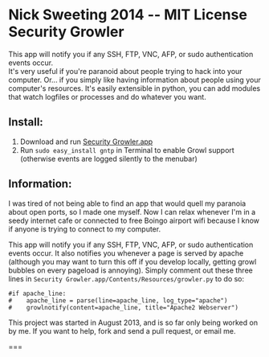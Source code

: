 **Nick Sweeting 2014 -- MIT License**  
Security Growler
========
This app will notify you if any SSH, FTP, VNC, AFP, or sudo authentication events occur.  
It's very useful if you're paranoid about people trying to hack into your computer.  Or... if you simply like having information about people using your computer's resources.  It's easily extensible in python, you can add modules that watch logfiles or processes and do whatever you want.

## Install:
1. Download and run [Security Growler.app](https://github.com/nikisweeting/security-growler/raw/master/Security-Growler.app.zip)
2. Run `sudo easy_install gntp` in Terminal to enable Growl support  
 (otherwise events are logged silently to the menubar)


## Information:  
  
I was tired of not being able to find an app that would quell my paranoia about open ports, so I made one myself.  Now I can relax whenever I'm in a seedy internet cafe or connected to free Boingo airport wifi because I know if anyone is trying to connect to my computer.

This app will notify you if any SSH, FTP, VNC, AFP, or sudo authentication events occur.  It also notifies you whenever a page is served by apache (although you may want to turn this off if you develop locally, getting growl bubbles on every pageload is annoying).  Simply comment out these three lines in `Security Growler.app/Contents/Resources/growler.py` to do so:  


  ```
  #if apache_line:
  #    apache_line = parse(line=apache_line, log_type="apache")
  #    growlnotify(content=apache_line, title="Apache2 Webserver")
  ```
  
This project was started in August 2013, and is so far only being worked on by me.
If you want to help, fork and send a pull request, or email me.
    
   
===
